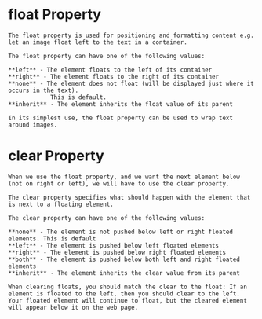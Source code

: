 # float Property
    The float property is used for positioning and formatting content e.g. let an image float left to the text in a container.

    The float property can have one of the following values:

    **left** - The element floats to the left of its container
    **right** - The element floats to the right of its container
    **none** - The element does not float (will be displayed just where it occurs in the text).
                This is default.
    **inherit** - The element inherits the float value of its parent
    
    In its simplest use, the float property can be used to wrap text around images.
# clear Property
    When we use the float property, and we want the next element below (not on right or left), we will have to use the clear property.

    The clear property specifies what should happen with the element that is next to a floating element.

    The clear property can have one of the following values:

    **none** - The element is not pushed below left or right floated elements. This is default
    **left** - The element is pushed below left floated elements
    **right** - The element is pushed below right floated elements
    **both** - The element is pushed below both left and right floated elements
    **inherit** - The element inherits the clear value from its parent
    
    When clearing floats, you should match the clear to the float: If an element is floated to the left, then you should clear to the left. Your floated element will continue to float, but the cleared element will appear below it on the web page.